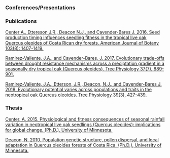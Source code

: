 ### Conferences/Presentations

### Publications

[Center A., Ettereson J.R., Deacon N.J., and Cavender-Bares J. 2016.
Seed production timing influences seedling fitness in the tropical live
oak Quercus oleoides of Costa Rican dry forests. American Journal of
Botany 103(8):
1407-1419.](https://drive.google.com/file/d/1vi5MnxbQXZnjV7TtgIUdeSKuEXFWjpkk/view?usp=sharing)

[Ramirez-Valiente, J.A., and Cavender-Bares, J. 2017. Evolutionary
trade-offs between drought resistance mechanisms across a preciptation
gradient in a seasonally dry tropical oak (Quercus oleoides). Tree
Physiology 37(7),
889-901.](https://drive.google.com/file/d/1Gh8QhkOo_O23hLDTIiCGdknyEyYxtrua/view?usp=sharing)

[Ramirez-Valiente, J.A., Etterson, J.R., Deacon, N.J., and
Cavender-Bares J. 2018. Evolutionary potential varies across populations
and traits in the neotropical oak Quercus oleoides. Tree Physiology
39(3),
427-439.](https://drive.google.com/file/d/19mW3cnHSHkonu1qyF4UD0a1Tbio0gOdW/view?usp=sharing)

### Thesis

[Center, A. 2015. Physiological and fitness consequences of seasonal
rainfall variation in neotropical live oak seedlings (Quercus oleoides):
implications for global change. (Ph.D.), University of
Minnesota.](https://drive.google.com/file/d/1CQDgEk10LcEttBYMUdYeRfCc8Y_OxAvq/view?usp=sharing)

[Deacon, N. 2010. Population genetic structure, pollen dispersal, and
local adaptation in Quercus oleoides forests of Costa Rica. (Ph.D.),
University of
Minnesota.](https://drive.google.com/file/d/1910o-ciOZEnaquuvbvweEsSEBUS9a1y1/view?usp=sharing)
